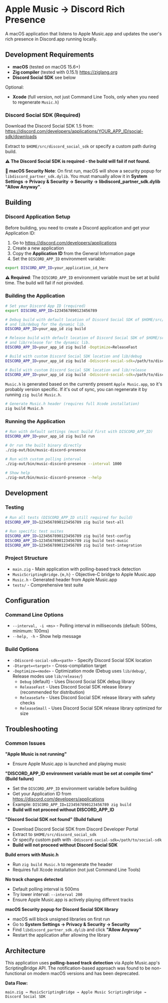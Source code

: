 # Apple Music → Discord Rich Presence

A macOS application that listens to Apple Music.app and updates the user's rich presence in
Discord.app running locally.

## Development Requirements

- **macOS** (tested on macOS 15.6+)
- **Zig compiler** (tested with 0.15.1) https://ziglang.org
- **Discord Social SDK** see below

Optional:
- **Xcode** (full version, not just Command Line Tools, only when you need to regenerate `Music.h`)

### Discord Social SDK (Required)

Download the Discord Social SDK 1.5 from:
https://discord.com/developers/applications/YOUR_APP_ID/social-sdk/downloads

Extract to `$HOME/src/discord_social_sdk` or specify a custom path during build.

**⚠️ The Discord Social SDK is required - the build will fail if not found.**

**🔐 macOS Security Note**: On first run, macOS will show a security popup for
`libdiscord_partner_sdk.dylib`. You must manually allow it in **System Settings → Privacy & Security
→ Security → libdiscord_partner_sdk.dylib "Allow Anyway"**.

## Building

### Discord Application Setup

Before building, you need to create a Discord application and get your Application ID:

1. Go to https://discord.com/developers/applications
2. Create a new application
3. Copy the **Application ID** from the General Information page
4. Set the `DISCORD_APP_ID` environment variable:

```sh
export DISCORD_APP_ID=your_application_id_here
```

**⚠️ Required**: The `DISCORD_APP_ID` environment variable must be set at build time. The build will fail if not provided.

### Building the Application

```sh
# Set your Discord App ID (required)
export DISCORD_APP_ID=1234567890123456789

# Debug build with default location of Discord Social SDK of $HOME/src/discord_social_sdk
# and lib/debug for the dynamic lib.
DISCORD_APP_ID=your_app_id zig build

# Release build with default location of Discord Social SDK of $HOME/src/discord_social_sdk
# and lib/release for the dynamic lib.
DISCORD_APP_ID=your_app_id zig build -Doptimize=ReleaseFast

# Build with custom Discord Social SDK location and lib/debug
DISCORD_APP_ID=your_app_id zig build -Ddiscord-social-sdk=/path/to/discord_social_sdk

# Build with custom Discord Social SDK location and lib/release
DISCORD_APP_ID=your_app_id zig build -Ddiscord-social-sdk=/path/to/discord_social_sdk -Doptimize=ReleaseFast
```

`Music.h` is generated based on the currently present `Apple Music.app`, so it's probably version specific.
If it's out of sync, you can regenerate it by running `zig build Music.h`.

```sh
# Generate Music.h header (requires full Xcode installation)
zig build Music.h
```

### Running the Application
```sh
# Run with default settings (must build first with DISCORD_APP_ID)
DISCORD_APP_ID=your_app_id zig build run

# Or run the built binary directly
./zig-out/bin/music-discord-presence

# Run with custom polling interval
./zig-out/bin/music-discord-presence --interval 1000

# Show help
./zig-out/bin/music-discord-presence --help
```

## Development

### Testing
```sh
# Run all tests (DISCORD_APP_ID still required for build)
DISCORD_APP_ID=1234567890123456789 zig build test-all

# Run specific test suites
DISCORD_APP_ID=1234567890123456789 zig build test-config
DISCORD_APP_ID=1234567890123456789 zig build test-music
DISCORD_APP_ID=1234567890123456789 zig build test-integration
```

### Project Structure
- `main.zig` - Main application with polling-based track detection
- `MusicScriptingBridge.{m,h}` - Objective-C bridge to Apple Music.app
- `Music.h` - Generated header from Apple Music.app
- `tests/` - Comprehensive test suite

## Configuration

### Command Line Options
- `--interval, -i <ms>` - Polling interval in milliseconds (default: 500ms, minimum: 100ms)
- `--help, -h` - Show help message

### Build Options
- `-Ddiscord-social-sdk=<path>` - Specify Discord Social SDK location
- `-Dtarget=<target>` - Cross-compilation target
- `-Doptimize=<mode>` - Optimization mode (Debug uses `lib/debug/`, Release modes use `lib/release/`)
  - `Debug` (default) - Uses Discord Social SDK debug library
  - `ReleaseFast` - Uses Discord Social SDK release library (recommended for distribution)
  - `ReleaseSafe` - Uses Discord Social SDK release library with safety checks
  - `ReleaseSmall` - Uses Discord Social SDK release library optimized for size

## Troubleshooting

### Common Issues

**"Apple Music is not running"**
- Ensure Apple Music.app is launched and playing music

**"DISCORD_APP_ID environment variable must be set at compile time" (Build failure)**
- Set the `DISCORD_APP_ID` environment variable before building
- Get your Application ID from https://discord.com/developers/applications
- Example: `DISCORD_APP_ID=1234567890123456789 zig build`
- **Build will not proceed without DISCORD_APP_ID**

**"Discord Social SDK not found" (Build failure)**
- Download Discord Social SDK from Discord Developer Portal
- Extract to `$HOME/src/discord_social_sdk`
- Or specify custom path with `-Ddiscord-social-sdk=/path/to/social-sdk`
- **Build will not proceed without Discord Social SDK**

**Build errors with Music.h**
- Run `zig build Music.h` to regenerate the header
- Requires full Xcode installation (not just Command Line Tools)

**No track changes detected**
- Default polling interval is 500ms
- Try lower interval: `--interval 200`
- Ensure Apple Music.app is actively playing different tracks

**macOS Security popup for Discord Social SDK library**
- macOS will block unsigned libraries on first run
- Go to **System Settings → Privacy & Security → Security**
- Find `libdiscord_partner_sdk.dylib` and click **"Allow Anyway"**
- Restart the application after allowing the library

## Architecture

This application uses **polling-based track detection** via Apple Music.app's ScriptingBridge API.
The notification-based approach was found to be non-functional on modern macOS versions and has been
deprecated.

**Data Flow:**
```
main.zig → MusicScriptingBridge → Apple Music ScriptingBridge → Discord Social SDK
```
